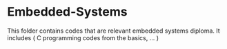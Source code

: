 # Embedded-Systems
This folder contains  codes that are relevant embedded systems diploma. It includes ( C programming codes from the basics, ... )
